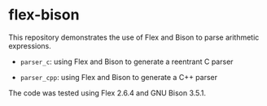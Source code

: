 # flex-bison

This repository demonstrates the use of Flex and Bison to parse arithmetic expressions.

  - `parser_c`: using Flex and Bison to generate a reentrant C parser

  - `parser_cpp`: using Flex and Bison to generate a C++ parser

The code was tested using Flex 2.6.4 and GNU Bison 3.5.1.
